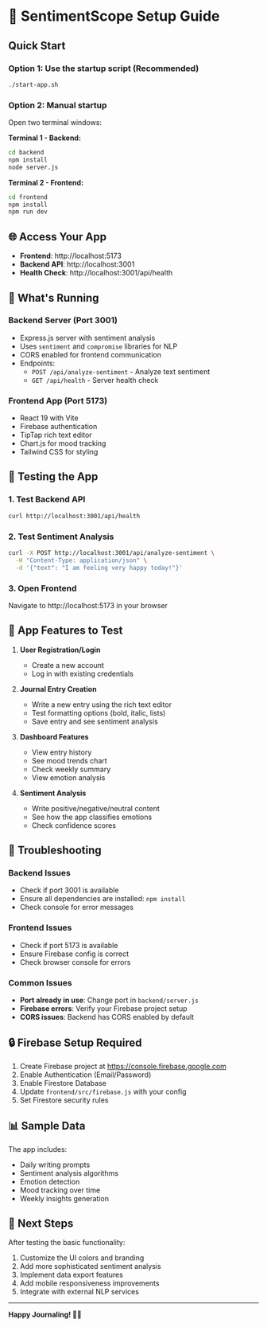# 🚀 SentimentScope Setup Guide

## Quick Start

### Option 1: Use the startup script (Recommended)
```bash
./start-app.sh
```

### Option 2: Manual startup
Open two terminal windows:

**Terminal 1 - Backend:**
```bash
cd backend
npm install
node server.js
```

**Terminal 2 - Frontend:**
```bash
cd frontend
npm install
npm run dev
```

## 🌐 Access Your App

- **Frontend**: http://localhost:5173
- **Backend API**: http://localhost:3001
- **Health Check**: http://localhost:3001/api/health

## 🔧 What's Running

### Backend Server (Port 3001)
- Express.js server with sentiment analysis
- Uses `sentiment` and `compromise` libraries for NLP
- CORS enabled for frontend communication
- Endpoints:
  - `POST /api/analyze-sentiment` - Analyze text sentiment
  - `GET /api/health` - Server health check

### Frontend App (Port 5173)
- React 19 with Vite
- Firebase authentication
- TipTap rich text editor
- Chart.js for mood tracking
- Tailwind CSS for styling

## 🧪 Testing the App

### 1. Test Backend API
```bash
curl http://localhost:3001/api/health
```

### 2. Test Sentiment Analysis
```bash
curl -X POST http://localhost:3001/api/analyze-sentiment \
  -H "Content-Type: application/json" \
  -d '{"text": "I am feeling very happy today!"}'
```

### 3. Open Frontend
Navigate to http://localhost:5173 in your browser

## 📱 App Features to Test

1. **User Registration/Login**
   - Create a new account
   - Log in with existing credentials

2. **Journal Entry Creation**
   - Write a new entry using the rich text editor
   - Test formatting options (bold, italic, lists)
   - Save entry and see sentiment analysis

3. **Dashboard Features**
   - View entry history
   - See mood trends chart
   - Check weekly summary
   - View emotion analysis

4. **Sentiment Analysis**
   - Write positive/negative/neutral content
   - See how the app classifies emotions
   - Check confidence scores

## 🐛 Troubleshooting

### Backend Issues
- Check if port 3001 is available
- Ensure all dependencies are installed: `npm install`
- Check console for error messages

### Frontend Issues
- Check if port 5173 is available
- Ensure Firebase config is correct
- Check browser console for errors

### Common Issues
- **Port already in use**: Change port in `backend/server.js`
- **Firebase errors**: Verify your Firebase project setup
- **CORS issues**: Backend has CORS enabled by default

## 🔒 Firebase Setup Required

1. Create Firebase project at https://console.firebase.google.com
2. Enable Authentication (Email/Password)
3. Enable Firestore Database
4. Update `frontend/src/firebase.js` with your config
5. Set Firestore security rules

## 📊 Sample Data

The app includes:
- Daily writing prompts
- Sentiment analysis algorithms
- Emotion detection
- Mood tracking over time
- Weekly insights generation

## 🎯 Next Steps

After testing the basic functionality:
1. Customize the UI colors and branding
2. Add more sophisticated sentiment analysis
3. Implement data export features
4. Add mobile responsiveness improvements
5. Integrate with external NLP services

---

**Happy Journaling! 📝✨**
